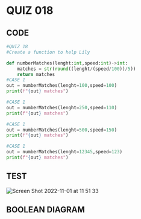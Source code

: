 # QUIZ 018

## CODE
```.py
#QUIZ 18
#Create a function to help Lily

def numberMatches(lenght:int,speed:int)->int:
    matches = str(round((lenght/(speed/100))/5))
    return matches
#CASE 1
out = numberMatches(lenght=100,speed=100)
print(f"{out} matches")

#CASE 1
out = numberMatches(lenght=250,speed=110)
print(f"{out} matches")

#CASE 1
out = numberMatches(lenght=500,speed=150)
print(f"{out} matches")

#CASE 1
out = numberMatches(lenght=12345,speed=123)
print(f"{out} matches")
```
## TEST
![Screen Shot 2022-11-01 at 11 51 33](https://user-images.githubusercontent.com/111761417/199148204-e9d890d6-701e-4acd-9ef8-3cdfb7741636.png)

## BOOLEAN DIAGRAM

